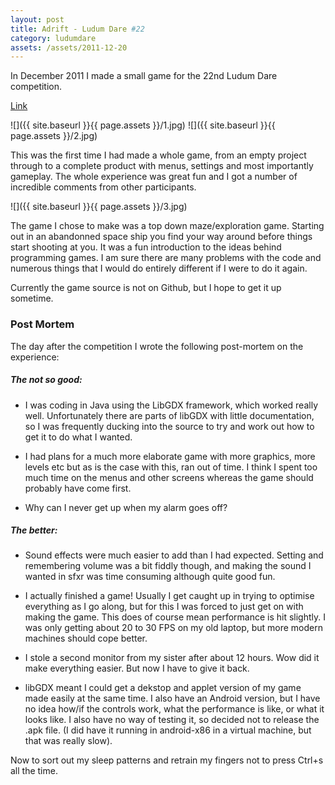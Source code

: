 ```yaml
---
layout: post
title: Adrift - Ludum Dare #22
category: ludumdare
assets: /assets/2011-12-20
---
```


In December 2011 I made a small game for the 22nd Ludum Dare competition.

[Link](http://www.ludumdare.com/compo/ludum-dare-22/?action=preview&uid=8858)

![]({{ site.baseurl }}{{ page.assets }}/1.jpg)
![]({{ site.baseurl }}{{ page.assets }}/2.jpg)

This was the first time I had made a whole game, from an empty project through 
to a complete product with menus, settings and most importantly gameplay. The 
whole experience was great fun and I got a number of incredible comments from 
other participants.

![]({{ site.baseurl }}{{ page.assets }}/3.jpg)

The game I chose to make was a top down maze/exploration game. Starting 
out in an abandonned space ship you find your way around before things 
start shooting at you. It was a fun introduction to the ideas behind 
programming games. I am sure there are many problems with the code and 
numerous things that I would do entirely different if I were to do it 
again.

Currently the game source is not on Github, but I hope to get it up sometime.

### Post Mortem

The day after the competition I wrote the following post-mortem on the
experience:

##### The not so good: 

 * I was coding in Java using the LibGDX framework, which worked really well. 
Unfortunately there are parts of libGDX with little documentation, so I was 
frequently ducking into the source to try and work out how to get it to do what 
I wanted.

 * I had plans for a much more elaborate game with more graphics, more levels etc 
but as is the case with this, ran out of time. I think I spent too much time on 
the menus and other screens whereas the game should probably have come first.

 * Why can I never get up when my alarm goes off?

##### The better:

 * Sound effects were much easier to add than I had expected. Setting and 
remembering volume was a bit fiddly though, and making the sound I wanted in 
sfxr was time consuming although quite good fun.

 * I actually finished a game! Usually I get caught up in trying to optimise 
everything as I go along, but for this I was forced to just get on with making 
the game. This does of course mean performance is hit slightly. I was only 
getting about 20 to 30 FPS on my old laptop, but more modern machines should 
cope better.

 * I stole a second monitor from my sister after about 12 hours. Wow did it make 
everything easier. But now I have to give it back.

 * libGDX meant I could get a dekstop and applet version of my game made easily 
at the same time. I also have an Android version, but I have no idea how/if the 
controls work, what the performance is like, or what it looks like. I also have 
no way of testing it, so decided not to release the .apk file. (I did have it 
running in android-x86 in a virtual machine, but that was really slow).

Now to sort out my sleep patterns and retrain my fingers not to press Ctrl+s all 
the time.
